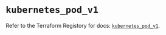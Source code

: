 # `kubernetes_pod_v1`

Refer to the Terraform Registory for docs: [`kubernetes_pod_v1`](https://registry.terraform.io/providers/hashicorp/kubernetes/2.25.1/docs/resources/pod_v1).

